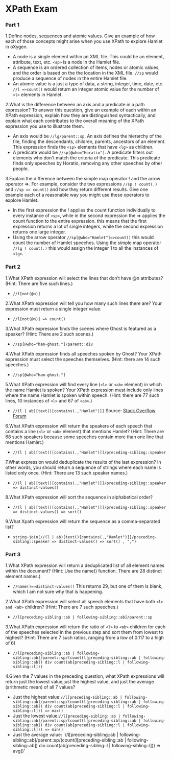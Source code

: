 # XPath Exam
### Part 1
1.Define nodes, sequences and atomic values. Give an example of how each of those 
concepts might arise when you use XPath to explore Hamlet in oXygen. 
+ A node is a single element within an XML file. This could be an element, attribute, text, etc. `<sp>` is a node in the Hamlet file.
+ A sequence is an ordered collection of items, nodes or atomic values, and the order is based on the the location in the XML file. `//sp` would produce a sequence of nodes in the entire Hamlet file.
+ An atomic value is a just a type of data, a string, integer, time, date, etc. `//l =>count()` would return an integer atomic value for the number of `<l>` elements in Hamlet.
  

2.What is the difference between an axis and a predicate in a path expression? 
To answer this question, give an example of each within an XPath expression, 
explain how they are distinguished syntactically, and explain what each contributes 
to the overall meaning of the XPath expression you use to illustrate them.
 + An axis would be `//lg/parent::sp`. An axis defines the hierarchy of the file, finding the descendants, children, parents, ancestors of an element. This expression finds the `<sp>` elements that have `<lg>` as children.
 + A predicate would be `//sp[@who="Horatio"]`. A predicate filters out elements who don't match the criteria of the predicate. This predicate finds only speeches by Horatio, removing any other speeches by other people.
 
3.Explain the difference between the simple map operator ! and the arrow operator 
=>. For example, consider the two expressions `//sp ! count(.)` and `//sp => count()`
and how they return different results. Give one example each of a reasonable way you 
might use these operators to explore Hamlet.
 + In the first expression the ! applies the count function individually to every instance of `<sp>`,
   while in the second expression the => applies the count function to the entire expression.
   this means that the first expression returns a lot of single integers, while the second expression returns one large integer.
 + Using the arrow operator `//sp[@who="Hamlet"]=>count()` this would count the number of Hamlet speeches.
   Using the simple map operator `//lg ! count(.)` this would assign the integer 1 to all the instances of `<lg>`.

### Part 2
1.What XPath expression will select the lines that don’t have @n attributes? (Hint: There are five such lines.)
+ `//l[not(@n)]`

2.What XPath expression will tell you how many such lines there are? Your expression must return a single integer value.
+ `//l[not(@n)] => count()`

3.What XPath expression finds the scenes where Ghost is featured as a speaker? (Hint: There are 2 such scenes.)
+ `//sp[@who="ham-ghost."]/parent::div`

4.What XPath expression finds all speeches spoken by Ghost? 
Your XPath expression must select the speeches themselves. (Hint: there are 14 such speeches.)
+ `//sp[@who="ham-ghost."]`

5.What XPath expression will find every line (`<l>` or `<ab>` element) in which the name
Hamlet is spoken? Your XPath expression must include only lines where 
the name Hamlet is spoken within speech. (Hint: there are 77 such lines, 10 instances of `<l>` and 67 of `<ab>`.)
+ `//(l | ab)[text()[contains(.,"Hamlet")]]` Source: [Stack Overflow Forum](https://stackoverflow.com/questions/3655549/xpath-containstext-some-string-doesnt-work-when-used-with-node-with-more)


6.What XPath expression will return the speakers of each speech that contains a 
line (`<l>` or `<ab>` element) that mentions Hamlet? (Hint: There are 68 such 
speakers because some speeches contain more than one line that mentions Hamlet.)
+ `//(l | ab)[text()[contains(.,"Hamlet")]]/preceding-sibling::speaker`

7.What expression would deduplicate the results of the last expression? 
In other words, you should return a sequence of strings where each name is 
listed only once. (Hint: There are 13 such speaker names.)
+ `//(l | ab)[text()[contains(.,"Hamlet")]]/preceding-sibling::speaker => distinct-values()`

8.What XPath expression will sort the sequence in alphabetical order?
+ `//(l | ab)[text()[contains(.,"Hamlet")]]/preceding-sibling::speaker => distinct-values() => sort()`

9.What Xpath expression will return the sequence as a comma-separated list?
+ `string-join(//(l | ab)[text()[contains(.,"Hamlet")]]/preceding-sibling::speaker => distinct-values() => sort() , ",")`

### Part 3
1.What XPath expression will return a deduplicated list of all element names
within the document? (Hint: Use the name() function. There are 28 distinct element names.)
+ `//name()=>distinct-values()` This returns 29, but one of them is blank, which I am not sure why that is happening.

2.What XPath expression will select all speech elements that have both `<l> and <ab>` 
children? (Hint: There are 7 such speeches.)
+ `//l[preceding-sibling::ab | following-sibling::ab]/parent::sp`

3.What XPath expression will return the ratio of `<l>` to `<ab>` children for each 
of the speeches selected in the previous step and sort them from lowest to highest? 
(Hint: There are 7 such ratios, ranging from a low of 0.117 to a high of 6)
+ `//l[preceding-sibling::ab | following-sibling::ab]/parent::sp/(count(l[preceding-sibling::ab | following-sibling::ab]) div count(ab[preceding-sibling::l | following-sibling::l]))`

4.Given the 7 values in the preceding question, what XPath expressions will return 
just the lowest value,just the highest value, and just the average (arithmetic mean) 
of all 7 values?
+ Just the highest value:`//l[preceding-sibling::ab | following-sibling::ab]/parent::sp/(count(l[preceding-sibling::ab | following-sibling::ab]) div count(ab[preceding-sibling::l | following-sibling::l])) => max()`
+ Just the lowest value:`//l[preceding-sibling::ab | following-sibling::ab]/parent::sp/(count(l[preceding-sibling::ab | following-sibling::ab]) div count(ab[preceding-sibling::l | following-sibling::l])) => min()`
+ Just the average value: `//l[preceding-sibling::ab | following-sibling::ab]/parent::sp/(count(l[preceding-sibling::ab | following-sibling::ab]) div count(ab[preceding-sibling::l | following-sibling::l])) => avg()'
